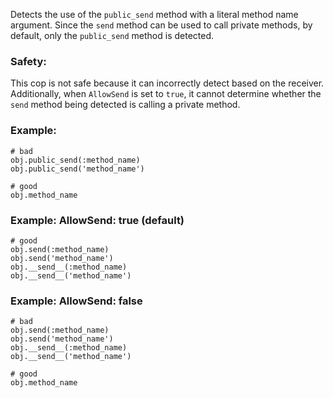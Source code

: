 Detects the use of the `public_send` method with a literal method name argument.
Since the `send` method can be used to call private methods, by default,
only the `public_send` method is detected.

### Safety:

This cop is not safe because it can incorrectly detect based on the receiver.
Additionally, when `AllowSend` is set to `true`, it cannot determine whether
the `send` method being detected is calling a private method.

### Example:
    # bad
    obj.public_send(:method_name)
    obj.public_send('method_name')

    # good
    obj.method_name

### Example: AllowSend: true (default)
    # good
    obj.send(:method_name)
    obj.send('method_name')
    obj.__send__(:method_name)
    obj.__send__('method_name')

### Example: AllowSend: false
    # bad
    obj.send(:method_name)
    obj.send('method_name')
    obj.__send__(:method_name)
    obj.__send__('method_name')

    # good
    obj.method_name
